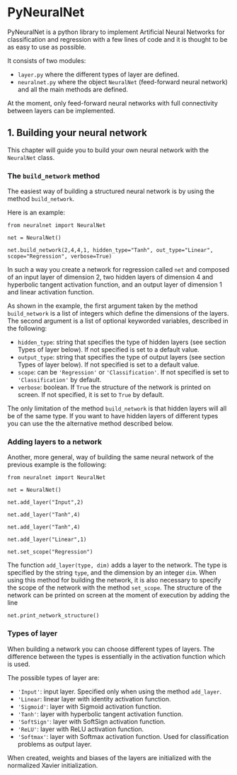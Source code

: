 # PyNeuralNet

PyNeuralNet is a python library to implement Artificial Neural Networks for classification and regression with a few lines of code and it is thought to be as easy to use as possible.

It consists of two modules:
* `layer.py` where the different types of layer are defined.
* `neuralnet.py` where the object `NeuralNet` (feed-forward neural network) and all the main methods are defined. 

At the moment, only feed-forward neural networks with full connectivity between layers can be implemented.

## 1. Building your neural network
This chapter will guide you to build your own neural network with the `NeuralNet` class.

### The `build_network` method
The easiest way of building a structured neural network is by using the method `build_network`.

Here is an example:

`from neuralnet import NeuralNet`

`net = NeuralNet()`

`net.build_network(2,4,4,1, hidden_type="Tanh", out_type="Linear", scope="Regression", verbose=True)`

In such a way you create a network for regression called `net` and composed of an input layer of dimension 2, two hidden layers of dimension 4 and hyperbolic tangent activation function, and an output layer of dimension 1 and linear activation function.

As shown in the example, the first argument taken by the method `build_network` is a list of integers which define the dimensions of the layers. The second argument is a list of optional keyworded variables, described in the following:
* `hidden_type`: string that specifies the type of hidden layers (see section Types of layer below). If not specified is set to a default value.
* `output_type`: string that specifies the type of output layers (see section Types of layer below). If not specified is set to a default value.
* `scope`: can be `'Regression'` or `'Classification'`. If not specified is set to `'Classification'` by default. 
* `verbose`: boolean. If `True` the structure of the network is printed on screen. If not specified, it is set to `True` by default. 

The only limitation of the method `build_network` is that hidden layers will all be of the same type. If you want to have hidden layers of different types you can use the the alternative method described below.

### Adding layers to a network
Another, more general, way of building the same neural network of the previous example is the following:

`from neuralnet import NeuralNet`

`net = NeuralNet()`

`net.add_layer("Input",2)`

`net.add_layer("Tanh",4)`

`net.add_layer("Tanh",4)`

`net.add_layer("Linear",1)`

`net.set_scope("Regression")`

The function `add_layer(type, dim)` adds a layer to the network. The type is specified by the string `type`, and the dimension by an integer `dim`. When using this method for building the network, it is also necessary to specify the scope of the network with the method `set_scope`. The structure of the network can be printed on screen at the moment of execution by adding the line 

`net.print_network_structure()`

### Types of layer
When building a network you can choose different types of layers. The difference between the types is essentially in the activation function which is used.

The possible types of layer are:
* `'Input'`: input layer. Specified only when using the method `add_layer`.
* `'Linear`: linear layer with identity activation function.
* `'Sigmoid'`: layer with Sigmoid activation function.
* `'Tanh'`: layer with hyperbolic tangent activation function. 
* `'SoftSign'`: layer with SoftSign activation function.
* `'ReLU'`: layer with ReLU activation function.
* `'Softmax'`: layer with Softmax activation function. Used for classification problems as output layer.

When created, weights and biases of the layers are initialized with the normalized Xavier initialization. 
